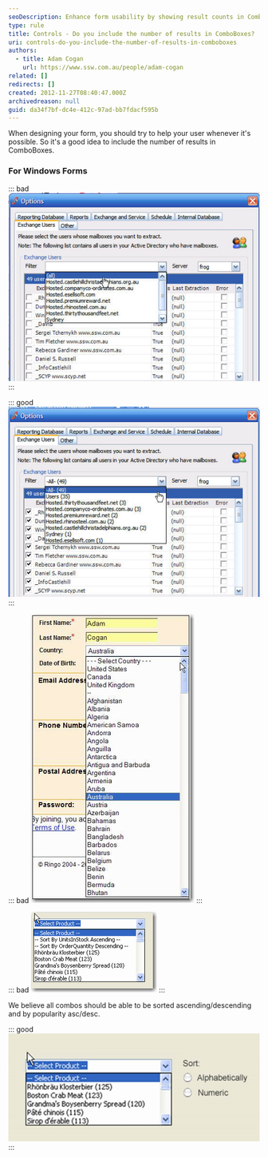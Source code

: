 ```yaml
---
seoDescription: Enhance form usability by showing result counts in ComboBoxes for better user experience.
type: rule
title: Controls - Do you include the number of results in ComboBoxes?
uri: controls-do-you-include-the-number-of-results-in-comboboxes
authors:
  - title: Adam Cogan
    url: https://www.ssw.com.au/people/adam-cogan
related: []
redirects: []
created: 2012-11-27T08:40:47.000Z
archivedreason: null
guid: da34f7bf-dc4e-412c-97ad-bb7fdacf595b
---
```

When designing your form, you should try to help your user whenever it's possible. So it's a good idea to include the number of results in ComboBoxes.

<!--endintro-->

### For Windows Forms

::: bad
![Figure: Bad example - You can't tell the number of results and there is a scroll bar](combowf-1.jpg)
:::

::: good
![Figure: Good example - The number of results is clearly displayed. Long text boxes larger than 30 entries, another approach can be employed - putting the common ones at the top](combowf-2.jpg)
:::

::: bad
![Figure: Bad example - Firstly because it is manual, plus what about the 4th, 5th, etc most common used countries](rule38longtextcombobox.jpg)
:::

::: bad
![Figure: Bad example – This was a highly unpopular method of the sorting and counting above](rule38sortablecombobox.jpg)
:::

We believe all combos should be able to be sorted ascending/descending and by popularity asc/desc.

::: good
![Figure: Good example - A better way to sort this](sort-alpha-numeric.jpg)
:::
